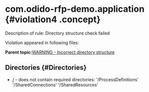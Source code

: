 # com.odido-rfp-demo.application {#violation4 .concept}

Description of rule: Directory structure check failed

Violation appeared in following files:

**Parent topic:**[WARNING - Incorrect directory structure](../../../qa/rules/WARNING_-_Incorrect_directory_structure.md)

## Directories {#Directories}

-   [/](../../../projects/com.odido-rfp-demo.application/com.odido-rfp-demo.application.md) - does not contain required directories: '/ProcessDefinitions' '/SharedConnections' '/SharedResources'

